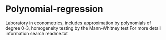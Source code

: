 # Polynomial-regression
Laboratory in econometrics, includes approximation by polynomials of degree 0-3, homogeneity testing by the Mann-Whitney test
For more detail information search readme.txt
